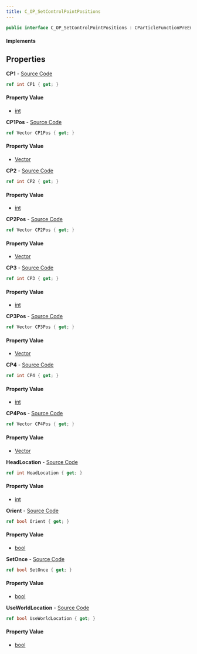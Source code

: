 ```yaml
---
title: C_OP_SetControlPointPositions
---
```


```csharp
public interface C_OP_SetControlPointPositions : CParticleFunctionPreEmission, CParticleFunctionOperator, CParticleFunction, ISchemaClass<CParticleFunction>, ISchemaClass<CParticleFunctionOperator>, ISchemaClass<CParticleFunctionPreEmission>, ISchemaClass<C_OP_SetControlPointPositions>, ISchemaField, ISchemaClass, INativeHandle
```

#### Implements

## Properties

**CP1** - [Source Code](https://github.com/swiftly-solution/swiftlys2/blob/main/managed/src/SwiftlyS2.Generated/Schemas/Interfaces/C_OP_SetControlPointPositions.cs#L22)

```csharp
ref int CP1 { get; }
```

#### Property Value

- [int](https://learn.microsoft.com/dotnet/api/system.int32)

**CP1Pos** - [Source Code](https://github.com/swiftly-solution/swiftlys2/blob/main/managed/src/SwiftlyS2.Generated/Schemas/Interfaces/C_OP_SetControlPointPositions.cs#L30)

```csharp
ref Vector CP1Pos { get; }
```

#### Property Value

- [Vector](/docs/api/shared/natives/vector)

**CP2** - [Source Code](https://github.com/swiftly-solution/swiftlys2/blob/main/managed/src/SwiftlyS2.Generated/Schemas/Interfaces/C_OP_SetControlPointPositions.cs#L24)

```csharp
ref int CP2 { get; }
```

#### Property Value

- [int](https://learn.microsoft.com/dotnet/api/system.int32)

**CP2Pos** - [Source Code](https://github.com/swiftly-solution/swiftlys2/blob/main/managed/src/SwiftlyS2.Generated/Schemas/Interfaces/C_OP_SetControlPointPositions.cs#L32)

```csharp
ref Vector CP2Pos { get; }
```

#### Property Value

- [Vector](/docs/api/shared/natives/vector)

**CP3** - [Source Code](https://github.com/swiftly-solution/swiftlys2/blob/main/managed/src/SwiftlyS2.Generated/Schemas/Interfaces/C_OP_SetControlPointPositions.cs#L26)

```csharp
ref int CP3 { get; }
```

#### Property Value

- [int](https://learn.microsoft.com/dotnet/api/system.int32)

**CP3Pos** - [Source Code](https://github.com/swiftly-solution/swiftlys2/blob/main/managed/src/SwiftlyS2.Generated/Schemas/Interfaces/C_OP_SetControlPointPositions.cs#L34)

```csharp
ref Vector CP3Pos { get; }
```

#### Property Value

- [Vector](/docs/api/shared/natives/vector)

**CP4** - [Source Code](https://github.com/swiftly-solution/swiftlys2/blob/main/managed/src/SwiftlyS2.Generated/Schemas/Interfaces/C_OP_SetControlPointPositions.cs#L28)

```csharp
ref int CP4 { get; }
```

#### Property Value

- [int](https://learn.microsoft.com/dotnet/api/system.int32)

**CP4Pos** - [Source Code](https://github.com/swiftly-solution/swiftlys2/blob/main/managed/src/SwiftlyS2.Generated/Schemas/Interfaces/C_OP_SetControlPointPositions.cs#L36)

```csharp
ref Vector CP4Pos { get; }
```

#### Property Value

- [Vector](/docs/api/shared/natives/vector)

**HeadLocation** - [Source Code](https://github.com/swiftly-solution/swiftlys2/blob/main/managed/src/SwiftlyS2.Generated/Schemas/Interfaces/C_OP_SetControlPointPositions.cs#L38)

```csharp
ref int HeadLocation { get; }
```

#### Property Value

- [int](https://learn.microsoft.com/dotnet/api/system.int32)

**Orient** - [Source Code](https://github.com/swiftly-solution/swiftlys2/blob/main/managed/src/SwiftlyS2.Generated/Schemas/Interfaces/C_OP_SetControlPointPositions.cs#L18)

```csharp
ref bool Orient { get; }
```

#### Property Value

- [bool](https://learn.microsoft.com/dotnet/api/system.boolean)

**SetOnce** - [Source Code](https://github.com/swiftly-solution/swiftlys2/blob/main/managed/src/SwiftlyS2.Generated/Schemas/Interfaces/C_OP_SetControlPointPositions.cs#L20)

```csharp
ref bool SetOnce { get; }
```

#### Property Value

- [bool](https://learn.microsoft.com/dotnet/api/system.boolean)

**UseWorldLocation** - [Source Code](https://github.com/swiftly-solution/swiftlys2/blob/main/managed/src/SwiftlyS2.Generated/Schemas/Interfaces/C_OP_SetControlPointPositions.cs#L16)

```csharp
ref bool UseWorldLocation { get; }
```

#### Property Value

- [bool](https://learn.microsoft.com/dotnet/api/system.boolean)

